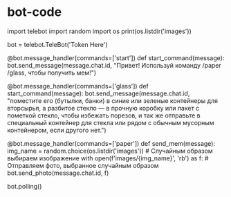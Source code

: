 # bot-code
import telebot
import random
import os
print(os.listdir('images'))

bot = telebot.TeleBot('Token Here')

@bot.message_handler(commands=['start'])
def start_command(message):
    bot.send_message(message.chat.id, "Привет! Используй команду /paper /glass, чтобы получить мем!")

@bot.message_handler(commands=['glass'])
def start_command(message):
    bot.send_message(message.chat.id, "поместите его (бутылки, банки) в синие или зеленые контейнеры для вторсырья, а разбитое стекло — в прочную коробку или пакет с пометкой стекло, чтобы избежать порезов, и так же отправьте в специальный контейнер для стекла или рядом с обычным мусорным контейнером, если другого нет.")  

@bot.message_handler(commands=['paper'])
def send_mem(message):
    img_name = random.choice(os.listdir('images'))  # Случайным образом выбираем изображение
    with open(f'images/{img_name}', 'rb') as f:
        # Отправляем фото, выбранное случайным образом
        bot.send_photo(message.chat.id, f)

bot.polling()
